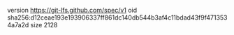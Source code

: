 version https://git-lfs.github.com/spec/v1
oid sha256:d12ceae193e193906337ff861dc140db544b3af4c11bdad43f9f4713534a7a2d
size 2128
